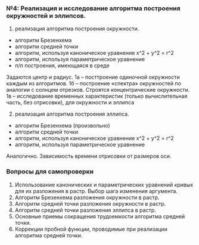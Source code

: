 ### №4: Реализация и исследование алгоритма построения окружностей и эллипсов.
1. реализация алгоритма построения окружности.
 - алгоритм Брезенхема
 - алгоритм средней точки
 - алгоритм, используя каноническое уравнение x^2 + y^2 = r^2
 - алгоритм, используя параметрическое уравнение 
 - п/п построения, имеющаяся в среде
 
Задаются центр и радиус. 1а – посттроение одиночной окружности каждым из алгоритмов. 1б – построение «спектра» окружностей по аналогии с солнцем отрезков. Строятся концентрические окружности. 1в – исследование временных характеристик (только вычислительная часть, без отрисовки), для окружности и эллипса

2. реализация алгоритма построения эллипса.
 - алгоритм Брезенхема (произвольно)
 - алгоритм средней точки
 - алгоритм, используя каноническое уравнение x^2 + y^2 = r^2
 - алгоритм, используя параметрическое уравнение 

Аналогично. Зависимость времени отрисовки от размеров оси.

### Вопросы для самопроверки
1. Использование канонических и параметрических уравнений кривых для их разложения в растр. Выбор шага изменения аргумента.
2. Алгоритм Брезенхема разложения окружности в растр.
3. Алгоритм средней точки разложения окружности в растр.
4. Алгоритм средней точки разложения эллипса в растр.
5. Основные приемы сокращения трудоемкости алгоритма средней точки.
6. Коррекции пробной функции, проводимые при реализации алгоритма средней точки.
